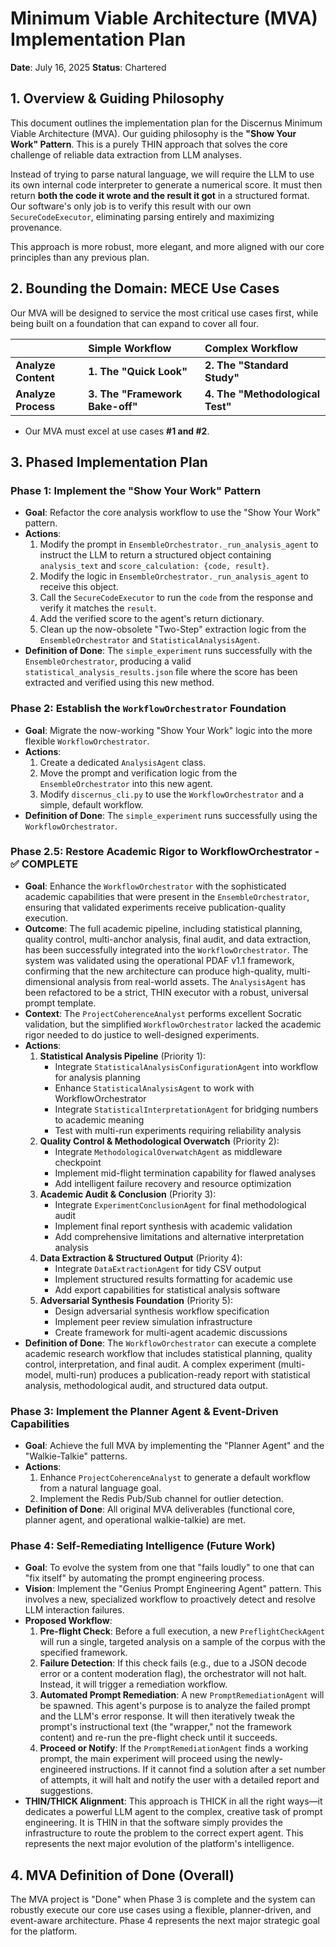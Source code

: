 # Minimum Viable Architecture (MVA) Implementation Plan

**Date**: July 16, 2025
**Status**: Chartered

## 1. Overview & Guiding Philosophy

This document outlines the implementation plan for the Discernus Minimum Viable Architecture (MVA). Our guiding philosophy is the **"Show Your Work" Pattern**. This is a purely THIN approach that solves the core challenge of reliable data extraction from LLM analyses.

Instead of trying to parse natural language, we will require the LLM to use its own internal code interpreter to generate a numerical score. It must then return **both the code it wrote and the result it got** in a structured format. Our software's only job is to verify this result with our own `SecureCodeExecutor`, eliminating parsing entirely and maximizing provenance.

This approach is more robust, more elegant, and more aligned with our core principles than any previous plan.

## 2. Bounding the Domain: MECE Use Cases

Our MVA will be designed to service the most critical use cases first, while being built on a foundation that can expand to cover all four.

| | **Simple Workflow** | **Complex Workflow** |
| :--- | :--- | :--- |
| **Analyze Content** | **1. The "Quick Look"** | **2. The "Standard Study"** |
| **Analyze Process** | **3. The "Framework Bake-off"** | **4. The "Methodological Test"** |

*   Our MVA must excel at use cases **#1 and #2**.

## 3. Phased Implementation Plan

### **Phase 1: Implement the "Show Your Work" Pattern**
*   **Goal**: Refactor the core analysis workflow to use the "Show Your Work" pattern.
*   **Actions**:
    1.  Modify the prompt in `EnsembleOrchestrator._run_analysis_agent` to instruct the LLM to return a structured object containing `analysis_text` and `score_calculation: {code, result}`.
    2.  Modify the logic in `EnsembleOrchestrator._run_analysis_agent` to receive this object.
    3.  Call the `SecureCodeExecutor` to run the `code` from the response and verify it matches the `result`.
    4.  Add the verified score to the agent's return dictionary.
    5.  Clean up the now-obsolete "Two-Step" extraction logic from the `EnsembleOrchestrator` and `StatisticalAnalysisAgent`.
*   **Definition of Done**: The `simple_experiment` runs successfully with the `EnsembleOrchestrator`, producing a valid `statistical_analysis_results.json` file where the score has been extracted and verified using this new method.

### **Phase 2: Establish the `WorkflowOrchestrator` Foundation**
*   **Goal**: Migrate the now-working "Show Your Work" logic into the more flexible `WorkflowOrchestrator`.
*   **Actions**:
    1.  Create a dedicated `AnalysisAgent` class.
    2.  Move the prompt and verification logic from the `EnsembleOrchestrator` into this new agent.
    3.  Modify `discernus_cli.py` to use the `WorkflowOrchestrator` and a simple, default workflow.
*   **Definition of Done**: The `simple_experiment` runs successfully using the `WorkflowOrchestrator`.

### **Phase 2.5: Restore Academic Rigor to WorkflowOrchestrator** - ✅ COMPLETE
*   **Goal**: Enhance the `WorkflowOrchestrator` with the sophisticated academic capabilities that were present in the `EnsembleOrchestrator`, ensuring that validated experiments receive publication-quality execution.
*   **Outcome**: The full academic pipeline, including statistical planning, quality control, multi-anchor analysis, final audit, and data extraction, has been successfully integrated into the `WorkflowOrchestrator`. The system was validated using the operational PDAF v1.1 framework, confirming that the new architecture can produce high-quality, multi-dimensional analysis from real-world assets. The `AnalysisAgent` has been refactored to be a strict, THIN executor with a robust, universal prompt template.
*   **Context**: The `ProjectCoherenceAnalyst` performs excellent Socratic validation, but the simplified `WorkflowOrchestrator` lacked the academic rigor needed to do justice to well-designed experiments.
*   **Actions**:
    1.  **Statistical Analysis Pipeline** (Priority 1):
        *   Integrate `StatisticalAnalysisConfigurationAgent` into workflow for analysis planning
        *   Enhance `StatisticalAnalysisAgent` to work with WorkflowOrchestrator
        *   Integrate `StatisticalInterpretationAgent` for bridging numbers to academic meaning
        *   Test with multi-run experiments requiring reliability analysis
    2.  **Quality Control & Methodological Overwatch** (Priority 2):
        *   Integrate `MethodologicalOverwatchAgent` as middleware checkpoint
        *   Implement mid-flight termination capability for flawed analyses
        *   Add intelligent failure recovery and resource optimization
    3.  **Academic Audit & Conclusion** (Priority 3):
        *   Integrate `ExperimentConclusionAgent` for final methodological audit
        *   Implement final report synthesis with academic validation
        *   Add comprehensive limitations and alternative interpretation analysis
    4.  **Data Extraction & Structured Output** (Priority 4):
        *   Integrate `DataExtractionAgent` for tidy CSV output
        *   Implement structured results formatting for academic use
        *   Add export capabilities for statistical analysis software
    5.  **Adversarial Synthesis Foundation** (Priority 5):
        *   Design adversarial synthesis workflow specification
        *   Implement peer review simulation infrastructure
        *   Create framework for multi-agent academic discussions
*   **Definition of Done**: The `WorkflowOrchestrator` can execute a complete academic research workflow that includes statistical planning, quality control, interpretation, and final audit. A complex experiment (multi-model, multi-run) produces a publication-ready report with statistical analysis, methodological audit, and structured data output.

### **Phase 3: Implement the Planner Agent & Event-Driven Capabilities**
*   **Goal**: Achieve the full MVA by implementing the "Planner Agent" and the "Walkie-Talkie" patterns.
*   **Actions**:
    1.  Enhance `ProjectCoherenceAnalyst` to generate a default workflow from a natural language goal.
    2.  Implement the Redis Pub/Sub channel for outlier detection.
*   **Definition of Done**: All original MVA deliverables (functional core, planner agent, and operational walkie-talkie) are met.

### **Phase 4: Self-Remediating Intelligence (Future Work)**
*   **Goal**: To evolve the system from one that "fails loudly" to one that can "fix itself" by automating the prompt engineering process.
*   **Vision**: Implement the "Genius Prompt Engineering Agent" pattern. This involves a new, specialized workflow to proactively detect and resolve LLM interaction failures.
*   **Proposed Workflow**:
    1.  **Pre-flight Check**: Before a full execution, a new `PreflightCheckAgent` will run a single, targeted analysis on a sample of the corpus with the specified framework.
    2.  **Failure Detection**: If this check fails (e.g., due to a JSON decode error or a content moderation flag), the orchestrator will not halt. Instead, it will trigger a remediation workflow.
    3.  **Automated Prompt Remediation**: A new `PromptRemediationAgent` will be spawned. This agent's purpose is to analyze the failed prompt and the LLM's error response. It will then iteratively tweak the prompt's instructional text (the "wrapper," not the framework content) and re-run the pre-flight check until it succeeds.
    4.  **Proceed or Notify**: If the `PromptRemediationAgent` finds a working prompt, the main experiment will proceed using the newly-engineered instructions. If it cannot find a solution after a set number of attempts, it will halt and notify the user with a detailed report and suggestions.
*   **THIN/THICK Alignment**: This approach is THICK in all the right ways—it dedicates a powerful LLM agent to the complex, creative task of prompt engineering. It is THIN in that the software simply provides the infrastructure to route the problem to the correct expert agent. This represents the next major evolution of the platform's intelligence.

## 4. MVA Definition of Done (Overall)

The MVA project is "Done" when Phase 3 is complete and the system can robustly execute our core use cases using a flexible, planner-driven, and event-aware architecture. Phase 4 represents the next major strategic goal for the platform. 